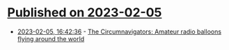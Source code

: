 # [Published on 2023-02-05](index.md)

* [2023-02-05, 16:42:36](https://news.ycombinator.com/item?id=34666311) - [The Circumnavigators: Amateur radio balloons flying around the world](https://qrp-labs.com/circumnavigators.html)
